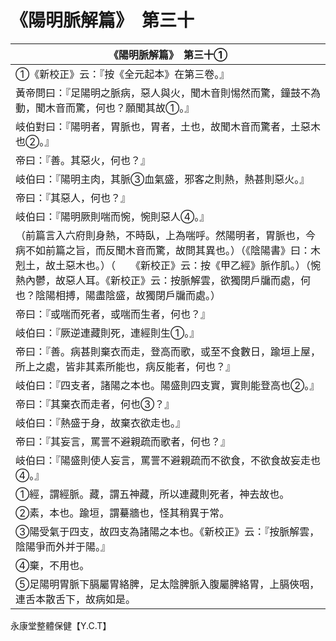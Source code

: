 # 《陽明脈解篇》　第三十

|**《陽明脈解篇》　第三十①**|
|---|
|①《新校正》云：『按《全元起本》在第三卷。』|
|黃帝問曰：『足陽明之脈病，惡人與火，聞木音則惕然而驚，鐘鼓不為動，聞木音而驚，何也？願聞其故①。』|
|岐伯對曰：『陽明者，胃脈也，胃者，土也，故聞木音而驚者，土惡木也②。』|
|帝曰：『善。其惡火，何也？』|
|岐伯曰：『陽明主肉，其脈③血氣盛，邪客之則熱，熱甚則惡火。』|
|帝曰：『其惡人，何也？』|
|岐伯曰：『陽明厥則喘而惋，惋則惡人④。』|
|（前篇言入六府則身熱，不時臥，上為喘呼。然陽明者，胃脈也，今病不如前篇之旨，而反聞木音而驚，故問其異也。）（《陰陽書》曰：木剋土，故土惡木也。）（　　《新校正》云：按《甲乙經》脈作肌。）（惋熱內鬱，故惡人耳。《新校正》云：按脈解雲，欲獨閉戶牖而處，何也？陰陽相搏，陽盡陰盛，故獨閉戶牖而處。）|
|帝曰：『或喘而死者，或喘而生者，何也？』|
|岐伯曰：『厥逆連藏則死，連經則生①。』|
|帝曰：『善。病甚則棄衣而走，登高而歌，或至不食數日，踰垣上屋，所上之處，皆非其素所能也，病反能者，何也？』|
|岐伯曰：『四支者，諸陽之本也。陽盛則四支實，實則能登高也②。』|
|帝曰：『其棄衣而走者，何也③？』|
|岐伯曰：『熱盛于身，故棄衣欲走也。』|
|帝曰：『其妄言，罵詈不避親疏而歌者，何也？』|
|岐伯曰：『陽盛則使人妄言，罵詈不避親疏而不欲食，不欲食故妄走也④。』|
|①經，謂經脈。藏，謂五神藏，所以連藏則死者，神去故也。|
|②素，本也。踰垣，謂驀牆也，怪其稍異于常。|
|③陽受氣于四支，故四支為諸陽之本也。《新校正》云：『按脈解雲，陰陽爭而外并于陽。』|
|④棄，不用也。|
|⑤足陽明胃脈下膈屬胃絡脾，足太陰脾脈入腹屬脾絡胃，上膈俠咽，連舌本散舌下，故病如是。|


永康堂整體保健【Y.C.T】


